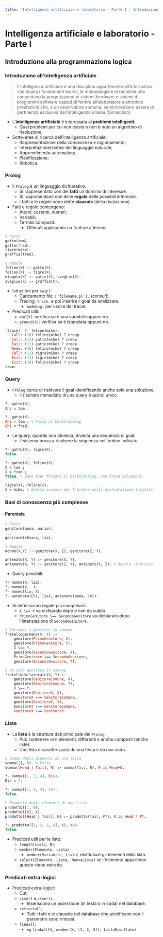 ```yaml
---
title: 'Intelligenza artificiale e laboratorio - Parte I - Introduzione alla programmazione logica'
---
```


# Intelligenza artificiale e laboratorio - Parte I

## Introduzione alla programmazione logica

### Introduzione all'intelligenza artificiale

>L'intelligenza artificiale è una disciplina appartenente all'informatica che studia i fondamenti teorici, le metodologie e le tecniche che consentono la progettazione di sistemi hardware e sistemi di programmi software capaci di fornire all’elaboratore elettronico prestazioni che, a un osservatore comune, sembrerebbero essere di pertinenza esclusiva dell’intelligenza umana [Somalvico].

- L'**intelligenza artificiale** è interessata ai **problemi intelligenti**.
    - Quei problemi per cui non esiste o non è noto un algoritmo di risoluzione.
- Sotto-aree di ricerca dell'intelligenza artificiale:
    - Rappresentazione della conoscenza e ragionamento;
    - Interpretazione/sintesi del linguaggio naturale;
    - Apprendimento automatico;
    - Pianificazione;
    - Robotica.

### Prolog

- Il `Prolog` è un linguaggio dichiarativo.
    - Si rappresentato con dei **fatti** un dominio di interesse.
    - Si rappresentano con delle **regole** delle possibili inferenze.
    - I fatti e le regole sono dette **clausole** (della risoluzione).
- Fatti e regole contengono:
    - Atomi: costanti, numeri;
    - Variabili;
    - Termini composti.
        - Ottenuti applicando un funtore a termini.

```prolog
% Fatti
gatto(tom).
gatto(fred).
tigre(mike).
graffia(fred).

% Regole
felino(X) :- gatto(X).
felino(X) :- tigre(X).
miagola(X) :- gatto(X), sveglio(X).
sveglio(X) :- graffia(X).
```

- Istruzioni per `swipl`:
    - Caricamento file: `['filename.pl'].` (*consult*).
    - Tracing: `trace.` e poi inserire il goal da analizzare.
        - `nodebug.` per uscire dal tracer.
- Predicati utili:
    - `var(X)`: verifica se è una variabile oppure no.
    - `ground(X)`: verifica se è istanziata oppure no.

```prolog
[trace]  ?- felino(mike).
   Call: (10) felino(mike) ? creep
   Call: (11) gatto(mike) ? creep
   Fail: (11) gatto(mike) ? creep
   Redo: (10) felino(mike) ? creep
   Call: (11) tigre(mike) ? creep
   Exit: (11) tigre(mike) ? creep
   Exit: (10) felino(mike) ? creep
true.
```

### Query

- `Prolog` cerca di risolvere il goal identificando anche solo una soluzione.
    - Il risultato immediato di una query è quindi unico.

```prolog
?- gatto(X).
Chi = tom .

?- gatto(X).
Chi = tom ; % Forza il backtracking
Chi = fred.
```

- Le query, quando non atomica, diventa una sequenza di goal.
    - Il sistema prova a risolvere la sequenza nell'ordine indicato.

```prolog
?- gatto(X), tigre(X).
false.

?- gatto(X), felino(X).
X = tom ;
X = fred ;
false. % Dopo aver forzato il backtracking, non trova soluzioni

tigre(X), felino(X).
X = mike. % Questo avviene per l'ordine nella dichiarazione iniziale
```

### Basi di conoscenza più complesse

#### Parentela

```prolog
% Fatti
genitore(anna, mario).
...
genitore(chiara, lia).

% Regole
nonno(X,Y) :- genitore(X, Z), genitore(Z, Y).

antenato(X, Y) :- genitore(X, Y).
antenato(X, Y) :- genitore(Z, Y), antenato(X, Z). % Regola ricorsiva
```

- Query possibili:

```prolog
?- nonno(X, lia).
?- nonno(X, _).
?- nonno(lia, X).
?- antenato(Chi, lia), antenato(anna, Chi).
```

- Si definiscono regole più complesse:
    - `X \== Y` va dichiarato dopo e non da subito.
    - `PrimoGenitore \== SecondoGenitore` va dichiarato dopo l'istanziazione di `SecondoGenitore`.

```prolog
% Entrambi i genitori in comune
fratelloGermano(X, Y) :-
    genitore(PrimoGenitore, X),
    genitore(PrimoGenitore, Y),
    X \== Y,
    genitore(SecondoGenitore, X),
    PrimoGenitore \== SecondoGenitore,
    genitore(SecondoGenitore, Y).

% Un solo genitore in comune
fratelloUnilaterale(X, Y) :-
    genitore(GenitoreComune, X),
    genitore(GenitoreComune, Y),
    X \== Y,
    genitore(GenitoreX, X),
    GenitoreX \== GenitoreComune,
    genitore(GenitoreY, Y),
    GenitoreY \== GenitoreComune,
    GenitoreX \== GenitoreY.
```

### Liste

- La **lista** è la struttura dati principale del `Prolog`.
    - Può contenere vari elementi, differenti e anche composti (anche liste).
    - Una lista è caratterizzata da una testa e da una coda.

```prolog
% Somma degli elementi di una lista
somma([], 0). % Fatto
somma([Head | Tail], R) :- somma(Tail, N), R is Head+N.

?- somma([1, 2, 4], Ris).
Ris = 7.

?- somma([1, 2, 4], 15).
false.

% Prodotto degli elementi di una lista
prodotto([], 0).
prodotto([X], X).
prodotto([Head | Tail], R) :- prodotto(Tail, PT), R is Head * PT.

?- prodotto([1, 2, 3, 4], X), X<0.
false.
```

- Predicati utili per le liste:
    - `length(Lista, N)`;
    - `member(Elemento, Lista)`;
        - `member(Variabile, Lista)` restituisce gli elementi della lista.
    - `select(Elemento, Lista, NuovaLista)` se l'elemento appartiene questo viene estratto.

### Predicati extra-logici

- Predicati extra-logici:
    - Cut;
    - `assert` e `assertz`.
        - Inseriscono un asserzione (in testa o in coda) nel database.
    - `retractall`;
        - Tutti i fatti o le clausole nel database che unicificano con il parametro sono rimossi.
    - `findall`;
        - `eg` `findall(X, member(X, [1, 2, 3]), ListaRisultato)`.
